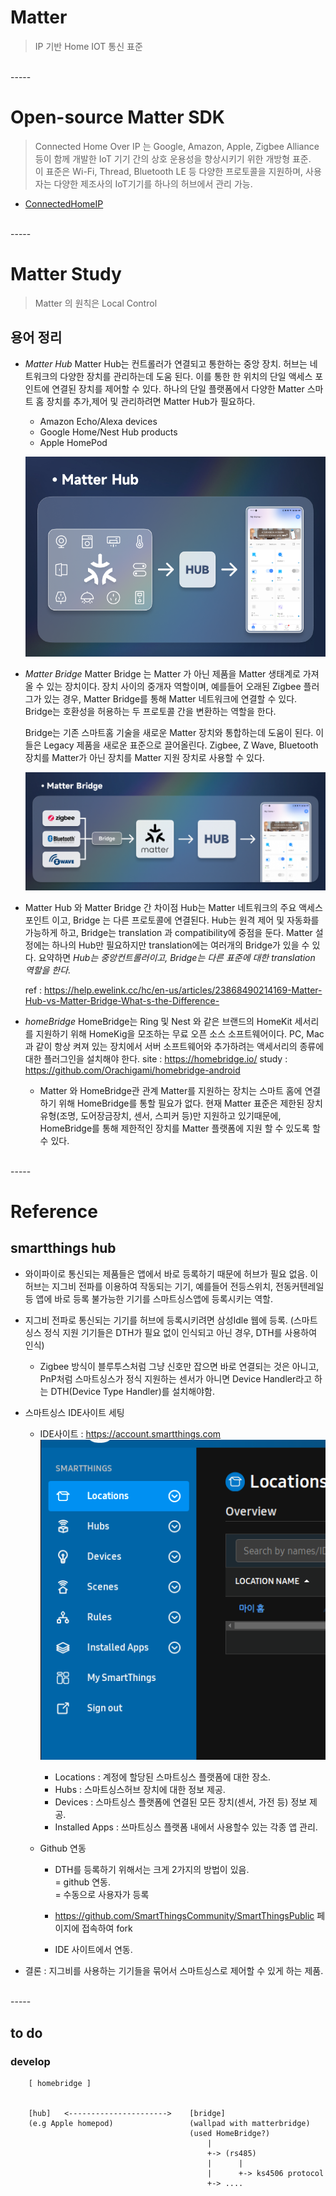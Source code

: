 Matter 
=====

> IP 기반 Home IOT 통신 표준

<br/>
-----

# Open-source Matter SDK
  
> Connected Home Over IP 는 Google, Amazon, Apple, Zigbee Alliance 등이 함께 개발한 IoT 기기 간의 상호 운용성을 향상시키기 위한 개방형 표준.  
> 이 표준은 Wi-Fi, Thread, Bluetooth LE 등 다양한 프로토콜을 지원하며, 사용자는 다양한 제조사의 IoT기기를 하나의 허브에서 관리 가능.
  
 - [ConnectedHomeIP](https://github.com/project-chip/connectedhomeip) 
  
<br/>
-----

# Matter Study
> Matter 의 원칙은 Local Control

## 용어 정리

 - *Matter Hub* 
   Matter Hub는 컨트롤러가 연결되고 통한하는 중앙 장치. 
   허브는 네트워크의 다양한 장치를 관리하는데 도움 된다. 
   이를 통한 한 위치의 단일 액세스 포인트에 연결된 장치를 제어할 수 있다. 
   하나의 단일 플랫폼에서 다양한 Matter 스마트 홈 장치를 추가,제어 및 관리하려면 Matter Hub가 필요하다.
   * Amazon Echo/Alexa devices
   * Google Home/Nest Hub products
   * Apple HomePod

   ![](./image/MATTER-02.png)

 - *Matter Bridge* 
   Matter Bridge 는 Matter 가 아닌 제품을 Matter 생태계로 가져올 수 있는 장치이다.
   장치 사이의 중개자 역할이며, 예를들어 오래된 Zigbee 플러그가 있는 경우, Matter Bridge를 통해
   Matter 네트워크에 연결할 수 있다. Bridge는 호환성을 허용하는 두 프로토콜 간을 변환하는 역할을 한다.

   Bridge는 기존 스마트홈 기술을 새로운 Matter 장치와 통합하는데 도움이 된다. 
   이들은 Legacy 제품을 새로운 표준으로 끌어올린다. 
   Zigbee, Z Wave, Bluetooth 장치를 Matter가 아닌 장치를 Matter 지원 장치로 사용할 수 있다. 

   ![](./image/MATTER-03.png)

 - Matter Hub 와 Matter Bridge 간 차이점
   Hub는 Matter 네트워크의 주요 액세스 포인트 이고, Bridge 는 다른 프로토콜에 연결된다. 
   Hub는 원격 제어 및 자동화를 가능하게 하고, Bridge는 translation 과 compatibility에 중점을 둔다.
   Matter 설정에는 하나의 Hub만 필요하지만 translation에는 여러개의 Bridge가 있을 수 있다. 
   요약하면 *Hub는 중앙컨트롤러이고, Bridge는 다른 표준에 대한 translation 역할을 한다.*

   ref : https://help.ewelink.cc/hc/en-us/articles/23868490214169-Matter-Hub-vs-Matter-Bridge-What-s-the-Difference-


 - *homeBridge*
   HomeBridge는 Ring 및 Nest 와 같은 브랜드의 HomeKit 세서리를 지원하기 위해 HomeKig을 모조하는 무료 오픈 소스 소프트웨어이다. PC, Mac과 같이 항상 켜져 있는 장치에서 서버 소프트웨어와 추가하려는 액세서리의 종류에 대한 플러그인을 설치해야 한다.
    site : https://homebridge.io/
	study : https://github.com/Orachigami/homebridge-android

	* Matter 와 HomeBridge관 관계
	  Matter를 지원하는 장치는 스마트 홈에 연결하기 위해 HomeBridge를 통할 필요가 없다. 
      현재 Matter 표준은 제한된 장치 유형(조명, 도어장금장치, 센서, 스피커 등)만 지원하고 있기때문에, 
	  HomeBridge를 통해 제한적인 장치를 Matter 플랫폼에 지원 할 수 있도록 할수 있다. 


<br/>
-----

# Reference
## smartthings hub
  * 와이파이로 통신되는 제품들은 앱에서 바로 등록하기 때문에 허브가 필요 없음. 이 허브는 지그비 전파를 이용하여 작동되는 기기, 예를들어 전등스위치, 전동커텐레일 등 앱에 바로 등록 불가능한 기기를 스마트싱스앱에 등록시키는 역할.

  * 지그비 전파로 통신되는 기기를 허브에 등록시키려면 삼성Idle 웹에 등록. (스마트싱스 정식 지원 기기들은 DTH가 필요 없이 인식되고 아닌 경우, DTH를 사용하여 인식)
    - Zigbee 방식이 블루투스처럼 그냥 신호만 잡으면 바로 연결되는 것은 아니고, PnP처럼 스마트싱스가 정식 지원하는 센서가 아니면 Device Handler라고 하는 DTH(Device Type Handler)를 설치해야함. 

  * 스마트싱스 IDE사이트 세팅
    - IDE사이트 : https://account.smartthings.com  
		![](./image/MATTER-01.png)  
		+ Locations : 계정에 할당된 스마트싱스 플랫폼에 대한 장소.
		+ Hubs : 스마트싱스허브 장치에 대한 정보 제공.
		+ Devices : 스마트싱스 플랫폼에 연결된 모든 장치(센서, 가전 등) 정보 제공.
		+ Installed Apps : 쓰마트싱스 플랫폼 내에서 사용할수 있는 각종 앱 관리.
  
    - Github 연동  
        + DTH를 등록하기 위해서는 크게 2가지의 방법이 있음.   
		  = github 연동.  
		  = 수동으로 사용자가 등록  
  
	    + https://github.com/SmartThingsCommunity/SmartThingsPublic 페이지에 접속하여 fork  
	    + IDE 사이트에서 연동.   


  * 결론 : 지그비를 사용하는 기기들을 묶어서 스마트싱스로 제어할 수 있게 하는 제품.

<br/>
-----

## to do


### develop

```
    [ homebridge ]


    [hub]   <---------------------->    [bridge]
	(e.g Apple homepod)                 (wallpad with matterbridge)
	                                    (used HomeBridge?)
	                                        |
                                            +-> (rs485)
                                            |      |
                                            |      +-> ks4506 protocol
                                            +-> ....
```
